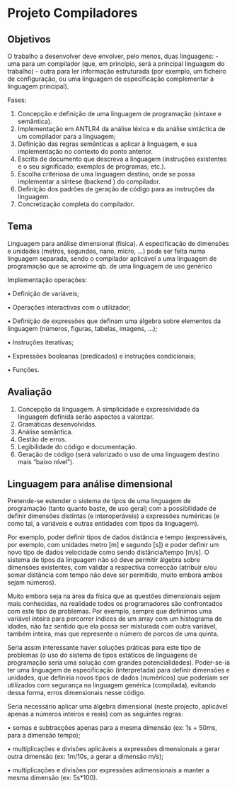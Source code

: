 # Projeto Compiladores

## Objetivos
O trabalho a desenvolver deve envolver, pelo menos, duas linguagens: 
    - uma para um compilador (que, em princı́pio, será a principal linguagem do trabalho)
    - outra para ler informação estruturada (por exemplo, um ficheiro de configuração, ou uma linguagem de especificação complementar à linguagem principal).

Fases:
1. Concepção e definição de uma linguagem de programação (sintaxe e semântica).
2. Implementação em ANTLR4 da análise léxica e da análise sintáctica de um compilador para a linguagem;
3. Definição das regras semânticas a aplicar à linguagem, e sua implementação no contexto do ponto anterior.
4. Escrita de documento que descreva a linguagem (instruções existentes e o seu significado; exemplos de programas; etc.).
5. Escolha criteriosa de uma linguagem destino, onde se possa implementar a sı́ntese (backend ) do compilador.
6. Definição dos padrões de geração de código para as instruções da linguagem.
7. Concretização completa do compilador.

## Tema
Linguagem para análise dimensional (fı́sica). A especificação de dimensões e unidades (metros, segundos, nano, micro, ...) pode ser feita numa linguagem separada, sendo o compilador aplicável a uma linguagem de programação que se aproxime qb. de uma linguagem de uso genérico

Implementação operações:

• Definição de variáveis;

• Operações interactivas com o utilizador;

• Definição de expressões que definam uma álgebra sobre elementos da linguagem (números, figuras, tabelas, imagens, ...);

• Instruções iterativas;

• Expressões booleanas (predicados) e instruções condicionais;

• Funções.

## Avaliação

1. Concepção da linguagem. A simplicidade e expressividade da linguagem definida serão aspectos a valorizar.
2. Gramáticas desenvolvidas.
3. Análise semântica.
4. Gestão de erros.
5. Legibilidade do código e documentação.
6. Geração de código (será valorizado o uso de uma linguagem destino mais “baixo nı́vel”).

## Linguagem para análise dimensional
Pretende-se estender o sistema de tipos de uma linguagem de programação (tanto quanto baste, de uso geral) com a possibilidade de definir dimensões distintas (e interoperáveis) a expressões numéricas (e como tal, a variáveis e outras entidades com tipos da linguagem).

Por exemplo, poder definir tipos de dados distância e tempo (expressáveis, por exemplo, com unidades metro [m] e segundo [s]) e poder definir um novo tipo de dados velocidade como sendo distância/tempo [m/s]. O sistema de tipos da linguagem não só deve permitir álgebra sobre dimensões existentes, com validar a respectiva correcção (atribuir e/ou somar distância com tempo não deve ser permitido, muito embora ambos sejam números).

Muito embora seja na área da fı́sica que as questões dimensionais sejam mais conhecidas, na realidade todos os programadores são confrontados com este tipo de problemas. Por exemplo, sempre que definimos uma variável inteira para percorrer ı́ndices de um array com um histograma de idades, não faz sentido que ela possa ser misturada com outra variável, também inteira, mas que represente o número de porcos de uma quinta.

Seria assim interessante haver soluções práticas para este tipo de problemas (o uso do sistema de tipos estáticos de linguagens de programação seria uma solução com grandes potencialidades).
Poder-se-ia ter uma linguagem de especificação (interpretada) para definir dimensões e unidades, que definiria novos tipos de dados (numéricos) que poderiam ser utilizados com segurança na linguagem genérica (compilada), evitando dessa forma, erros dimensionais nesse código.

Seria necessário aplicar uma álgebra dimensional (neste projecto, aplicável apenas a números inteiros e reais) com as seguintes regras:

• somas e subtracções apenas para a mesma dimensão (ex: 1s + 50ms, para a dimensão tempo);

• multiplicações e divisões aplicáveis a expressões dimensionais a gerar outra dimensão (ex: 1m/10s, a gerar a dimensão m/s);

• multiplicações e divisões por expressões adimensionais a manter a mesma dimensão (ex: 5s*100).
